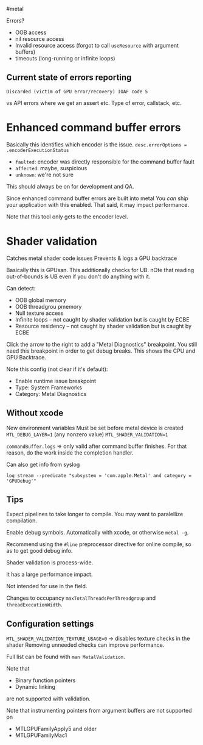 #metal 

Errors?

* OOB access
* nil resource access
* Invalid resource access (forgot to call `useResource` with argument buffers)
* timeouts (long-running or infinite loops)

## Current state of errors reporting
`Discarded (victim of GPU error/recovery) IOAF code 5`

vs API errors where we get an assert etc.  Type of error, callstack, etc.

# Enhanced command buffer errors

Basically this identifies which encoder is the issue.
`desc.errorOptions = .encoderExecutionStatus`

* `faulted`:  encoder was directly responsible for the command buffer fault
* `affected`: maybe, suspicious
* `unknown`: we're not sure

This should always be on for development and QA.

Since enhanced command buffer errors are built into metal
You *can* ship your application with this enabled.  That said, it may impact performance.

Note that this tool only gets to the encoder level.

# Shader validation

Catches metal shader code issues
Prevents & logs a GPU backtrace

Basically this is GPUsan.  This additionally checks for UB.  nOte that reading out-of-bounds is UB even if you don't do anything with it.

Can detect:
* OOB global memory
* OOB threadgrou pmemory
* Null texture access
* Infinite loops – not caught by shader validation but is caught by ECBE
* Resource residency – not caught by shader validation but is caught by ECBE

Click the arrow to the right to add a "Metal Diagnostics" breakpoint.  You still need this breakpoint in order to get debug breaks.  This shows the CPU and GPU Backtrace.

Note this config (not clear if it's default):

* Enable runtime issue breakpoint
* Type: System Frameworks
* Category: Metal Diagnostics


## Without xcode
New environment variables
Must be set before metal device is created
`MTL_DEBUG_LAYER=1` (any nonzero value)
`MTL_SHADER_VALIDATION=1`

`commandBuffer.logs` => only valid after command buffer finishes.  For that reason, do the work inside the completion handler.

Can also get info from syslog

`log stream --predicate "subsystem = 'com.apple.Metal' and category = 'GPUDebug'"`

## Tips

Expect pipelines to take longer to compile.  You may want to paralellize compilation.

Enable debug symbols.  Automatically with xcode, or otherwise `metal -g`.

Recommend using the `#line` preprocessor directive for online compile, so as to get good debug info.

Shader validation is process-wide.

It has a large performance impact.

Not intended for use in the field.

Changes to occupancy `maxTotalThreadsPerThreadgroup` and `threadExecutionWidth`.

## Configuration settings

`MTL_SHADER_VALIDATION_TEXTURE_USAGE=0` -> disables texture checks in the shader
Removing unneeded checks can improve performance.

Full list can be found with `man MetalValidation`.

Note that

* Binary function pointers
* Dynamic linking

are not supported with validation.

Note that instrumenting pointers from argument buffers are not supported on

* MTLGPUFamilyApply5 and older
* MTLGPUFamilyMac1


